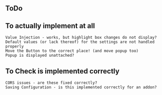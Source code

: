 ToDo
----

To actually implement at all
----------------------------
	Value Injection - works, but highlight box changes do not display?
	Default values (or lack thereof) for the settings are not handled properly
	Move the Button to the correct place! (and move popup too)
	Popup is displayed unattached?

To Check is implemented correctly
---------------------------------

	CORS issues - are these fixed correctly?
	Saving Configuration - is this implemented correctly for an addon?
